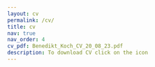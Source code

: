 ```yaml
---
layout: cv
permalink: /cv/
title: cv
nav: true
nav_order: 4
cv_pdf: Benedikt_Koch_CV_20_08_23.pdf
description: To download CV click on the icon
---
```

